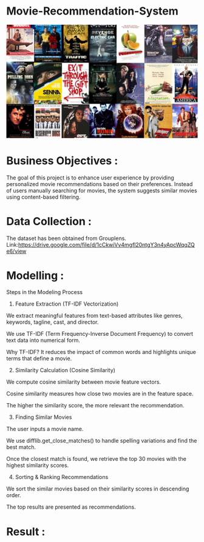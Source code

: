 # Movie-Recommendation-System
![image alt](https://github.com/vaasavibokkisam/Movie-Recommendation-System/blob/main/Screenshot%202025-03-30%20233825.png?raw=true)
# Business Objectives :
The goal of this project is to enhance user experience by providing personalized movie recommendations based on their preferences. Instead of users manually searching for movies, the system suggests similar movies using content-based filtering.
# Data Collection :
The dataset has been obtained from Grouplens.
Link:https://drive.google.com/file/d/1cCkwiVv4mgfl20ntgY3n4yApcWqqZQe6/view
# Modelling :

 Steps in the Modeling Process
1. Feature Extraction (TF-IDF Vectorization)

We extract meaningful features from text-based attributes like genres, keywords, tagline, cast, and director.

We use TF-IDF (Term Frequency-Inverse Document Frequency) to convert text data into numerical form.

Why TF-IDF? It reduces the impact of common words and highlights unique terms that define a movie.

2. Similarity Calculation (Cosine Similarity)

We compute cosine similarity between movie feature vectors.

Cosine similarity measures how close two movies are in the feature space.

The higher the similarity score, the more relevant the recommendation.

3. Finding Similar Movies

The user inputs a movie name.

We use difflib.get_close_matches() to handle spelling variations and find the best match.

Once the closest match is found, we retrieve the top 30 movies with the highest similarity scores.

4. Sorting & Ranking Recommendations

We sort the similar movies based on their similarity scores in descending order.

The top results are presented as recommendations.
# Result :



